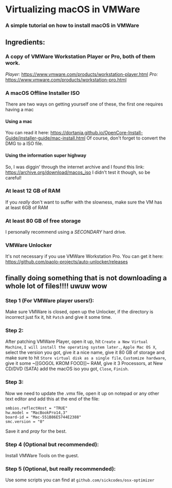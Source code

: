 # Virtualizing macOS in VMWare
### A simple tutorial on how to install macOS in VMWare

## Ingredients:
### A copy of VMWare Workstation Player or Pro, both of them work.
*Player:* https://www.vmware.com/products/workstation-player.html
*Pro:* https://www.vmware.com/products/workstation-pro.html

### A macOS Offline Installer ISO

There are two ways on getting yourself one of these, the first one requires having a mac

#### Using a mac
You can read it here: https://dortania.github.io/OpenCore-Install-Guide/installer-guide/mac-install.html
Of course, don't forget to convert the DMG to a ISO file.

#### Using the information super highway
So, I was diggin' through the internet archive and I found this link: https://archive.org/download/macos_iso
I didn't test it though, so be careful!

### At least 12 GB of RAM
If you _really_ don't want to suffer with the slowness, make sure the VM has at least 6GB of RAM

### At least 80 GB of free storage
I personally recommend using a *SECONDARY* hard drive.

### VMWare Unlocker
It's not necessary if you use VMWare Workstation Pro.
You can get it here: https://github.com/paolo-projects/auto-unlocker/releases

## finally doing something that is not downloading a whole lot of files!!!! uwuw wow

### Step 1 (For VMWare player users!):
Make sure VMWare is closed, open up the Unlocker, if the directory is incorrect just fix it, hit `Patch` and give it some time.

### Step 2:
After patching VMWare Player, open it up, hit `Create a New Virtual Machine`, `I will install the operating system later.`, `Apple Mac OS X`, select the version you got, give it a nice name, give it 80 GB of storage and make sure to hit `Store virtual disk as a single file`, `Customize hardware`, give it some ~[[GOGOL KROM FOOD]]~ RAM, give it 3 Processors, at New CD/DVD (SATA) add the macOS iso you got, `Close`, `Finish`.

### Step 3:
Now we need to update the .vmx file, open it up on notepad or any other text editor and add this at the end of the file:
```
smbios.reflectHost = "TRUE"
hw.model = "MacBookPro14,3"
board-id = "Mac-551B86E5744E2388"
smc.version = "0"
```
Save it and _pray_ for the best.

### Step 4 (Optional but recommended):
Install VMWare Tools on the guest.

### Step 5 (Optional, but really recommended):
Use some scripts you can find at `github.com/sickcodes/osx-optimizer`
